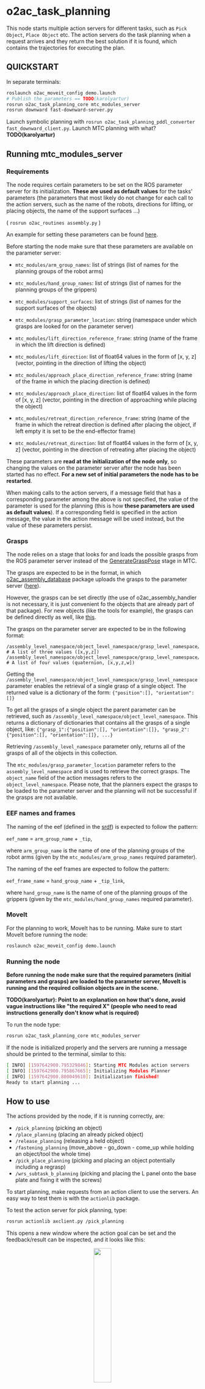 # o2ac_task_planning

This node starts multiple action servers for different tasks, such as `Pick Object`, `Place Object` etc. The action servers do the task planning when a request arrives and they return the best solution if it is found, which contains the trajectories for executing the plan.

## QUICKSTART

In separate terminals:

```bash
roslaunch o2ac_moveit_config demo.launch
# Publish the parameters == TODO(karolyartur)
rosrun o2ac_task_planning_core mtc_modules_server 
rosrun downward fast-downward-server.py
```

Launch symbolic planning with `rosrun o2ac_task_planning_pddl_converter fast_downward_client.py`. Launch MTC planning with what? **TODO(karolyartur)**

## Running mtc_modules_server

### Requirements

The node requires certain parameters to be set on the ROS parameter server for its initialization. **These are used as default values** for the tasks' parameters (the parameters that most likely do not change for each call to the action servers, such as the name of the robots, directions for lifting, or placing objects, the name of the support surfaces ...)

( `rosrun o2ac_routines assembly.py` )

An example for setting these parameters can be found [here](https://gitlab.com/o2ac/o2ac-ur/-/blob/integrate-mtc-in-o2ac-routines/catkin_ws/src/o2ac_routines/src/o2ac_routines/helpers.py#L29).

Before starting the node make sure that these parameters are available on the parameter server:

 - `mtc_modules/arm_group_names`: list of strings (list of names for the planning groups of the robot arms)
 - `mtc_modules/hand_group_names`: list of strings (list of names for the planning groups of the grippers)
 - `mtc_modules/support_surfaces`: list of strings (list of names for the support surfaces of the objects)
 - `mtc_modules/grasp_parameter_location`: string (namespace under which grasps are looked for on the parameter server)

 - `mtc_modules/lift_direction_reference_frame`: string (name of the frame in which the lift direction is defined)
 - `mtc_modules/lift_direction`: list of float64 values in the form of [x, y, z] (vector, pointing in the direction of lifting the object)

 - `mtc_modules/approach_place_direction_reference_frame`: string (name of the frame in which the placing direction is defined)
 - `mtc_modules/approach_place_direction`: list of float64 values in the form of [x, y, z] (vector, pointing in the direction of approaching while placing the object)

 - `mtc_modules/retreat_direction_reference_frame`: string (name of the frame in which the retreat direction is defined after placing the object, if left empty it is set to be the end-effector frame)
 - `mtc_modules/retreat_direction`: list of float64 values in the form of [x, y, z] (vector, pointing in the direction of retreating after placing the object)

 These parameters are **read at the initialization of the node only**, so changing the values on the parameter server after the node has been started has no effect. **For a new set of initial parameters the node has to be restarted**.

 When making calls to the action servers, if a message field that has a corresponding parameter among the above is not specified, the value of the parameter is used for the planning (this is how **these parameters are used as default values**). If a corresponding field is specified in the action message, the value in the action message will be used instead, but the value of these parameters persist.

### Grasps

The node relies on a stage that looks for and loads the possible grasps from the ROS parameter server instead of the [GenerateGraspPose](https://gitlab.com/o2ac/moveit-task-constructor/-/blob/master/core/src/stages/generate_grasp_pose.cpp) stage in MTC.

The grasps are expected to be in the format, in which [o2ac_assembly_database](https://gitlab.com/o2ac/o2ac-ur/-/tree/integrate-mtc-in-o2ac-routines/catkin_ws/src/o2ac_assembly_database) package uploads the grasps to the parameter server ([here](https://gitlab.com/o2ac/o2ac-ur/-/blob/integrate-mtc-in-o2ac-routines/catkin_ws/src/o2ac_assembly_database/src/o2ac_assembly_database/assy.py#L61)).

However, the grasps can be set directly (the use of o2ac_assembly_handler is not necessary, it is just convenient fo the objects that are already part of that package). For new objects (like the tools for example), the grasps can be defined directly as well, like [this](https://gitlab.com/o2ac/o2ac-ur/-/blob/integrate-mtc-in-o2ac-routines/catkin_ws/src/o2ac_routines/src/o2ac_routines/base.py#L696).

The grasps on the parameter server are expected to be in the following format:

```
/assembly_level_namespace/object_level_namespace/grasp_level_namespace/position  # A list of three values ([x,y,z])
/assembly_level_namespace/object_level_namespace/grasp_level_namespace/orientation  # A list of four values (quaternion, [x,y,z,w])
```

Getting the `/assembly_level_namespace/object_level_namespace/grasp_level_namespace` parameter enables the retrieval of a single grasp of a single object. The returned value is a dictionary of the form: `{"position":[], "orientation":[]}`

To get all the grasps of a single object the parent parameter can be retrieved, such as `/assembly_level_namespace/object_level_namespace`. This returns a dictionary of dictionaries that contains all the grasps of a single object, like: `{"grasp_1":{"position":[], "orientation":[]}, "grasp_2":{"position":[], "orientation":[]}, ...}`

Retrieving `/assembly_level_namespace` parameter only, returns all of the grasps of all of the objects in this collection.

The `mtc_modules/grasp_parameter_location` parameter refers to the `assembly_level_namespace` and is used to retrieve the correct grasps. The `object_name` field of the action messages refers to the `object_level_namespace`. Please note, that the planners expect the grasps to be loaded to the parameter server and the planning will not be successful if the grasps are not available.

### EEF names and frames

The naming of the eef (defined in the [srdf](https://gitlab.com/o2ac/o2ac-ur/-/blob/integrate-mtc-in-o2ac-routines/catkin_ws/src/o2ac_moveit_config/config/o2ac_base_scene.srdf#L219)) is expected to follow the pattern:

`eef_name` = `arm_group_name` + `_tip`,

where `arm_group_name` is the name of one of the planning groups of the robot arms (given by the `mtc_modules/arm_group_names` required parameter).

The naming of the eef frames are expected to follow the pattern:

`eef_frame_name` = `hand_group_name` + `_tip_link`,

where `hand_group_name` is the name of one of the planning groups of the grippers (given by the `mtc_modules/hand_group_names` required parameter).

### MoveIt

For the planning to work, MoveIt has to be running. Make sure to start MoveIt before running the node:

```bash
roslaunch o2ac_moveit_config demo.launch
```

### Running the node

**Before running the node make sure that the required parameters (initial parameters and grasps) are loaded to the parameter server, MoveIt is running and the required collision objects are in the scene.**

**TODO(karolyartur): Point to an explanation on how that's done, avoid vague instructions like "the required X" (people who need to read instructions generally don't know what is required)**

To run the node type:

```bash
rosrun o2ac_task_planning_core mtc_modules_server 
```

If the node is initialized properly and the servers are running a message should be printed to the terminal, similar to this:

```bash
[ INFO] [1597642900.795329846]: Starting MTC Modules action servers
[ INFO] [1597642900.795867665]: Initializing Modules Planner
[ INFO] [1597642900.800049610]: Initialization finished!
Ready to start planning ...
```

## How to use

The actions provided by the node, if it is running correctly, are:

 - `/pick_planning` (picking an object)
 - `/place_planning` (placing an already picked object)
 - `/release_planning` (releasing a held object)
 - `/fastening_planning` (move_above - go_down - come_up while holding an object/tool the whole time)
 - `/pick_place_planning` (picking and placing an object potentially including a regrasp)
 - `/wrs_subtask_b_planning` (picking and placing the L panel onto the base plate and fixing it with the screws)

To start planning, make requests from an action client to use the servers. An easy way to test them is with the `actionlib` package.

To test the action server for pick planning, type:

 ```bash
 rosrun actionlib axclient.py /pick_planning
 ```
This opens a new window where the action goal can be set and the feedback/result can be inspected, and it looks like this:

<div align="center">
    <img src="/uploads/ed309ffb1982093b0bf14cde9baa6108/Screenshot_2020-08-19_17_18_33.png" width="30%" height="30%">
</div>

After sending the goal, the planning should start. This can be seen in the terminal in which `mtc_modules_server` is running, or with RViz.

To visualize the task planning with RViz add the `Motion Planning Tasks` display.

<div align="center">
    <img src="/uploads/82c609bf04167baa6ff53d4b9d0d8587/Screenshot_2020-08-19_17_43_47.png" width="60%" height="60%">
</div>

In the `Motion Planning Tasks` panel, under `Task Tree` the hierarchical representation of the task should be visible if the planning has started. Selecting one of the stages in the task should reveal the solutions of the selected stage on the right side of the `Motion Planning Tasks` panel. By clicking on one of the solutions, the motion plan can be visualized.

<div align="center">
    <img src="/uploads/c2ea23252b9831a74a0b6da6cf2d18af/Screenshot_2020-08-19_17_43_48.png" width="60%" height="60%">
</div>

For a detailed explanation on the meaning of the fields of the action goal see the definition of the [action messages](https://gitlab.com/o2ac/o2ac-ur/-/tree/integrate-mtc-in-o2ac-routines/catkin_ws/src/o2ac_task_planning/msgs/action).


For an example use case, first call

```bash
roslaunch o2ac_moveit_config demo.launch 
```

This starts moveit and loads the o2ac demo scene (to try the same thing with the real robots, use o2ac_moveit_planning_execution.launch instead of demo.launch).

Next start [assembly.py](https://gitlab.com/o2ac/o2ac-ur/-/blob/integrate-mtc-in-o2ac-routines/catkin_ws/src/o2ac_routines/scripts/assembly.py) from `o2ac_routines`in a separate terminal:

```bash
rosrun o2ac_routines assembly.py 
```
and type `68`. This spawns the collision objects in the scene and [sets the required parameters](https://gitlab.com/o2ac/o2ac-ur/-/blob/integrate-mtc-in-o2ac-routines/catkin_ws/src/o2ac_routines/src/o2ac_routines/helpers.py#L29).

After this start the action servers:

```bash
rosrun o2ac_task_planning_core mtc_modules_server
```

If the server is running, use the terminal of `assembly.py` and type `75` to start the subassembly planning.

You can check that the planning is running in the terminal of `mtc_modules_server` and in RViz as well.

If the planning finished successfully, the **best solution** (solution with the lowest cost) gets written into a file.

To execute the solution start `o2ac_skill_server`:

```bash
roslaunch o2ac_skills o2ac_skill_server.launch
```

and type `80` in the terminal of `assembly.py`

## Symbolic planning (how to use PDDL)

We use PDDL ([Planning Domain Definition Language](https://en.wikipedia.org/wiki/Planning_Domain_Definition_Language)) to define symbolic planning problems and domains. Sample definitions are in o2ac_assembly_handler/pddl. Use the osx-assembly-v2.pddl domain with the problem-v3.pddl problem. For how to use the PDDL planner see the [README](catkin_ws/src/o2ac_assembly_handler/pddl/README.md) in o2ac_assembly_handler/pddl.

If a solution was found, the result (sas_plan.1) will appear in o2ac_assembly_handler/pddl. Copy this file to o2ac_task_planning/pddl_converter/plans.


After that, launch the o2ac demo scene

```bash
roslaunch o2ac_moveit_config demo.launch
```

In a separate terminal run

```bash
rosrun o2ac_routines assembly.py 
```
and type `68`. This spawns the collision objects in the scene and [sets the required parameters](https://gitlab.com/o2ac/o2ac-ur/-/blob/integrate-mtc-in-o2ac-routines/catkin_ws/src/o2ac_routines/src/o2ac_routines/helpers.py#L29).

After this, start the action servers in a new terminal:

```bash
rosrun o2ac_task_planning_core mtc_modules_server
```

If the action servers are running, open a new terminal and call:

```bash
rosrun o2ac_task_planning_pddl_converter pddl_converter.py 
```

This should read the PDDL `trace` from o2ac_task_planning/pddl_converter/plans and convert it to an MTC task, and start the planning of the task.

The parsing of the PDDL `trace` is performed line-by-line, excluding commented-out lines (starting with ";").

The structure of each line follows the pattern:

```
(action_name **parameters**)
```

The parameters are the names of the robots, objects, tools etc., that take part in performing the action, separated by a whitespace.

The definition of the actions provided by the assembly domain can be found in the [osx-assembly-v2.pddl file](catkin_ws/src/o2ac_assembly_handler/pddl/osx-assembly-v2.pddl).

The format of the pick action for example:
```
(pick robot object helper_robot),
```
where `robot` is the name of the robot holding the object at the end of the pick action,

`object` is the name of the object,

`helper_robot` is the name of the other robot that can pick the object and hand it over to `robot` if a regrasp is needed


The planning process and the results of the planning can be inspected in RViz.
